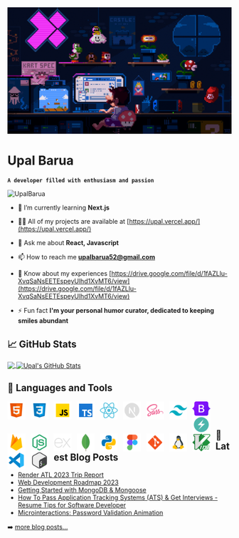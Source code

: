 <img src="./images/banner.gif" alt="banner">

# Upal Barua

**`A developer filled with enthusiasm and passion`**

<p align="left"> <img src="https://komarev.com/ghpvc/?username=UpalBarua&label=Profile%20views&color=0e75b6&style=flat" alt="UpalBarua" /></p>

- 🌱 I’m currently learning **Next.js**

- 👨‍💻 All of my projects are available at [https://upal.vercel.app/](https://upal.vercel.app/)

- 💬 Ask me about **React, Javascript**

- 📫 How to reach me **upalbarua52@gmail.com**

- 📄 Know about my experiences [https://drive.google.com/file/d/1fAZLlu-XvqSaNsEETEspeyUlhd1XvMT6/view](https://drive.google.com/file/d/1fAZLlu-XvqSaNsEETEspeyUlhd1XvMT6/view)

- ⚡ Fun fact **I'm your personal humor curator, dedicated to keeping smiles abundant**

## &#x1f4c8; GitHub Stats

<a href="https://github.com/UpalBarua/UpalBarua">
  <img align="center" src="https://github-readme-stats.vercel.app/api/top-langs/?username=UpalBarua&hide=java,html,tex&title_color=ffffff&text_color=c9cacc&icon_color=2bbc8a&bg_color=1d1f21&langs_count=3" />
</a>
<a href="https://github.com/UpalBarua/UpalBarua">
  <img align="center" src="https://github-readme-stats.vercel.app/api?username=UpalBarua&show_icons=true&line_height=27&count_private=true&title_color=ffffff&text_color=c9cacc&icon_color=2bbc8a&bg_color=1d1f21" alt="Upal's GitHub Stats" />
</a>

## 🧰 Languages and Tools

<img align="left" alt="HTML5" width="40px" style="padding-right:12px;" src="./images/icons/html5.png"/>
<img align="left" alt="CSS3" width="40px" style="padding-right:12px;" src="./images/icons/css3.png"/>
<img align="left" alt="Javascript" width="40px" style="padding-right:12px;" src="./images/icons/javascript.png"/>
<img align="left" alt="TypeScript" width="40px" style="padding-right:12px;" src="./images/icons/typescript.png"/>
<img align="left" alt="React" width="40px" style="padding-right:12px;" src="./images/icons/react.png"/>
<img align="left" alt="Next.js" width="40px" style="padding-right:12px;" src="./images/icons/next-js.png"/>
<img align="left" alt="Sass" width="40px" style="padding-right:12px;" src="./images/icons/sass.png"/>
<img align="left" alt="Tailwind CSS" width="40px" style="padding-right:12px;" src="./images/icons/tailwind.png"/>
<img align="left" alt="Bootstrap 5" width="40px" style="padding-right:12px;" src="./images/icons/bootstrap-5.png"/>
<img align="left" alt="Chakra UI" width="40px" style="padding-right:12px;" src="./images/icons/chakra-ui.png"/>
<img align="left" alt="Firebase" width="40px" style="padding-right:12px;" src="./images/icons/firebase.png"/>
<img align="left" alt="Node.js" width="40px" style="padding-right:12px;" src="./images/icons/node-js.png"/>
<img align="left" alt="Express.js" width="40px" style="padding-right:12px;" src="./images/icons/express-js.png"/>
<img align="left" alt="MongoDB" width="40px" style="padding-right:12px;" src="./images/icons/mongodb.png"/>
<img align="left" alt="Python" width="40px" style="padding-right:12px;" src="./images/icons/python.png"/>
<img align="left" alt="Figma" width="40px" style="padding-right:12px;" src="./images/icons/figma.png"/>
<img align="left" alt="Git" width="40px" style="padding-right:12px;" src="./images/icons/git.png"/>
<img align="left" alt="Linux" width="40px" style="padding-right:12px;" src="./images/icons/linux.png"/>
<img align="left" alt="Vim" width="40px" style="padding-right:12px;" src="./images/icons/vim.png"/>
<img align="left" alt="VSCode" width="40px" style="padding-right:12px;" src="./images/icons/vscode.png"/>
<img align="left" alt="Bash" width="40px" style="padding-right:12px;" src="./images/icons/bash.png"/>

<br>
<br>

## 📕 Latest Blog Posts

<!-- BLOG-POST-LIST:START -->

- [Render ATL 2023 Trip Report](https://dev.to/codestackr/render-atl-2023-trip-report-mp4)
- [Web Development Roadmap 2023](https://dev.to/codestackr/web-development-roadmap-2023-5beo)
- [Getting Started with MongoDB &amp; Mongoose](https://dev.to/codestackr/getting-started-with-mongodb-mongoose-2h6a)
- [How To Pass Application Tracking Systems &lpar;ATS&rpar; &amp; Get Interviews - Resume Tips for Software Developer](https://dev.to/codestackr/how-to-pass-application-tracking-systems-ats-get-interviews-resume-tips-for-software-developer-4bmo)
- [Microinteractions: Password Validation Animation](https://dev.to/codestackr/microinteractions-password-validation-animation-5629)
<!-- BLOG-POST-LIST:END -->

➡️ [more blog posts...](https://codestackr.com)
